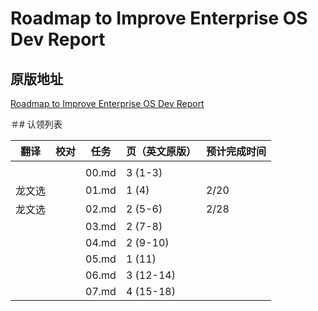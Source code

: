 # Roadmap to Improve Enterprise OS Dev Report

## 原版地址

[Roadmap to Improve Enterprise OS Dev Report](../attachments/Roadmap-to-Improve-Enterprise-OS-Dev-Report.pdf)

＃# 认领列表

| 翻译 | 校对  |  任务                                                               | 页（英文原版） | 预计完成时间 |
| ----| -- | ---------------------------------------------------------------- | ------- | ------ |
|  |     |   |                                                              |         |        |
|  |   |  00.md | 3 (1-3) |   |
|龙文选 |  |  01.md       | 1 (4) |2/20  |
|龙文选 |  |  02.md       | 2 (5-6) | 2/28  |
|  |  |  03.md       | 2 (7-8) | |
|  |  |  04.md     | 2 (9-10) |  |
|  |  |  05.md     | 1 (11) |  |
|  |  |  06.md     | 3 (12-14) |  |
|  |  |  07.md     | 4 (15-18) |  |

